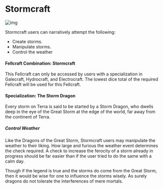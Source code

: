 # Stormcraft

![img](Stormcraft)

Stormcraft users can narratively attempt the following:

- Create storms.
- Manipulate storms.
- Control the weather

#### Fellcraft Combination: Stormcraft

This Fellcraft can only be accessed by users with a specialization in Galecraft, Hydrocraft, and Electrocraft. The lowest dice total of the required Fellcraft will be used for this Fellcraft.

#### Specialization: The Storm Dragon

Every storm on Terra is said to be started by a Storm Dragon, who dwells deep in the eye of the Great Storm at the edge of the world, far away from the continent of Terra.

##### Control Weather

Like the Dragons of the Great Storm, Stormcraft users may manipulate the weather to their liking. How large and furious the weather event determines the check required. A check to increase the ferocity of a storm already in progress should be far easier than if the user tried to do the same with a calm day.

Though if the legend is true and the storms do come from the Great Storm, then it would be wise for one to influence the storms wisely. As surely dragons do not tolerate the interferences of mere mortals.
